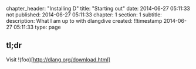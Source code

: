 chapter_header: "Installing D"
title: "Starting out"
date: 2014-06-27 05:11:33
not published: 2014-06-27 05:11:33
chapter: 1
section: 1
subtitle: 
description:
    What I am up to with dlangdive
created: !!timestamp 2014-06-27 05:11:33
type: page

## tl;dr ##

Visit !(foo)[http://dlang.org/download.html]
